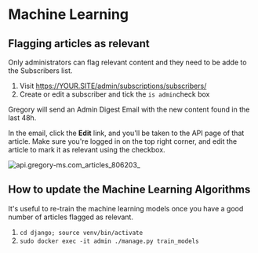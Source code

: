 # Machine Learning 

## Flagging articles as relevant

Only administrators can flag relevant content and they need to be adde to the Subscribers list.

1. Visit https://YOUR.SITE/admin/subscriptions/subscribers/
2. Create or edit a subscriber and tick the `is admin`check box

Gregory will send an Admin Digest Email with the new content found in the last 48h. 

In the email, click the **Edit** link, and you'll be taken to the API page of that article. Make sure you're logged in on the top right corner, and edit the article to mark it as relevant using the checkbox.

![api.gregory-ms.com_articles_806203_](images/api.gregory-ms.com_articles_806203_.png)

## How to update the Machine Learning Algorithms

It's useful to re-train the machine learning models once you have a good number of articles flagged as relevant.

1. `cd django; source venv/bin/activate`
2. `sudo docker exec -it admin ./manage.py train_models`
